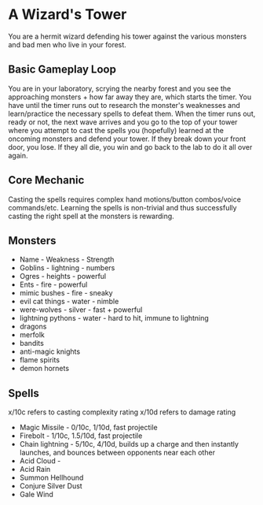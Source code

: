 # A Wizard's Tower

You are a hermit wizard defending his tower against the various monsters and bad men who live in your forest.

## Basic Gameplay Loop

You are in your laboratory, scrying the nearby forest and you see the approaching monsters + how far away they are, which starts the timer. You have until the timer runs out to research the monster's weaknesses and learn/practice the necessary spells to defeat them. When the timer runs out, ready or not, the next wave arrives and you go to the top of your tower where you attempt to cast the spells you (hopefully) learned at the oncoming monsters and defend your tower. If they break down your front door, you lose. If they all die, you win and go back to the lab to do it all over again.

## Core Mechanic

Casting the spells requires complex hand motions/button combos/voice commands/etc. Learning the spells is non-trivial and thus successfully casting the right spell at the monsters is rewarding.

## Monsters

- Name - Weakness - Strength
- Goblins - lightning - numbers
- Ogres - heights - powerful
- Ents - fire - powerful
- mimic bushes - fire - sneaky
- evil cat things - water - nimble
- were-wolves - silver - fast + powerful
- lightning pythons - water - hard to hit, immune to lightning
- dragons
- merfolk
- bandits
- anti-magic knights
- flame spirits
- demon hornets

## Spells

x/10c refers to casting complexity rating
x/10d refers to damage rating

- Magic Missile     - 0/10c, 1/10d, fast projectile
- Firebolt          - 1/10c, 1.5/10d, fast projectile
- Chain lightning   - 5/10c, 4/10d, builds up a charge and then instantly launches, and bounces between opponents near each other
- Acid Cloud        - 
- Acid Rain
- Summon Hellhound
- Conjure Silver Dust
- Gale Wind

